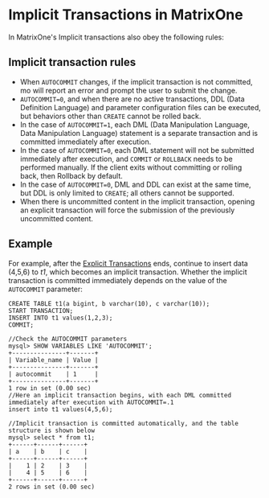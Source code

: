 # Implicit Transactions in MatrixOne

In MatrixOne's Implicit transactions also obey the following rules:

## Implicit transaction rules

- When `AUTOCOMMIT` changes, if the implicit transaction is not committed, mo will report an error and prompt the user to submit the change.
- `AUTOCOMMIT=0`, and when there are no active transactions, DDL (Data Definition Language) and parameter configuration files can be executed, but behaviors other than `CREATE` cannot be rolled back.
- In the case of `AUTOCOMMIT=1`, each DML (Data Manipulation Language, Data Manipulation Language) statement is a separate transaction and is committed immediately after execution.
- In the case of `AUTOCOMMIT=0`, each DML statement will not be submitted immediately after execution, and `COMMIT` or `ROLLBACK` needs to be performed manually. If the client exits without committing or rolling back, then Rollback by default.
- In the case of `AUTOCOMMIT=0`, DML and DDL can exist at the same time, but DDL is only limited to `CREATE`; all others cannot be supported.
- When there is uncommitted content in the implicit transaction, opening an explicit transaction will force the submission of the previously uncommitted content.

## Example

For example, after the [Explicit Transactions](explicit-transaction.md) ends, continue to insert data (4,5,6) to *t1*, which becomes an implicit transaction. Whether the implicit transaction is committed immediately depends on the value of the `AUTOCOMMIT` parameter:

```
CREATE TABLE t1(a bigint, b varchar(10), c varchar(10));
START TRANSACTION;
INSERT INTO t1 values(1,2,3);
COMMIT;

//Check the AUTOCOMMIT parameters
mysql> SHOW VARIABLES LIKE 'AUTOCOMMIT';
+---------------+-------+
| Variable_name | Value |
+---------------+-------+
| autocommit    | 1     |
+---------------+-------+
1 row in set (0.00 sec)
//Here an implicit transaction begins, with each DML committed immediately after execution with AUTOCOMMIT=.1
insert into t1 values(4,5,6);

//Implicit transaction is committed automatically, and the table structure is shown below
mysql> select * from t1;
+------+------+------+
| a    | b    | c    |
+------+------+------+
|    1 | 2    | 3    |
|    4 | 5    | 6    |
+------+------+------+
2 rows in set (0.00 sec)
```
